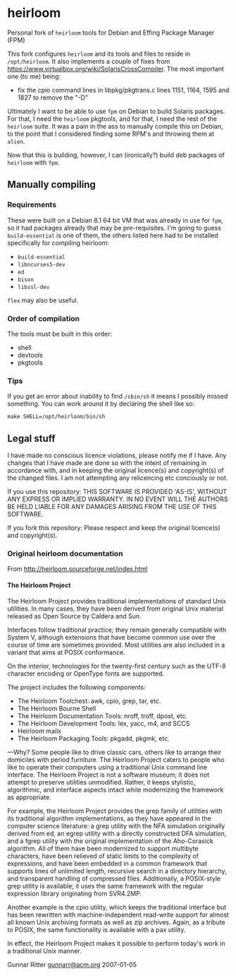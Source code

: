 # heirloom
Personal fork of `heirloom` tools for Debian and Effing Package Manager (FPM)

This fork configures `heirloom` and its tools and files to reside in `/opt/heirloom`.  It also implements a couple of fixes from https://www.virtualbox.org/wiki/SolarisCrossCompiler.  The most important one (to me) being:

* fix the cpio command lines in libpkg/pkgtrans.c lines 1151, 1164, 1595 and 1827 to remove the "-D"

Ultimately I want to be able to use `fpm` on Debian to build Solaris packages.  For that, I need the `heirloom` pkgtools, and for that, I need the rest of the `heirloom` suite.  It was a pain in the ass to manually compile this on Debian, to the point that I considered finding some RPM's and throwing them at `alien`.

Now that this is building, however, I can (ironically?) build deb packages of `heirloom` with `fpm`.

## Manually compiling
### Requirements
These were built on a Debian 8.1 64 bit VM that was already in use for `fpm`, so it had packages already that may be pre-requisites.  I'm going to guess `build-essential` is one of them, the others listed here had to be installed specifically for compiling heirloom:

* `build-essential`
* `libncurses5-dev`
* `ed`
* `bison`
* `libssl-dev`

`flex` may also be useful.

### Order of compilation
The tools must be built in this order:

* shell
* devtools
* pkgtools

### Tips
If you get an error about inability to find `/sbin/sh` it means I possibly missed something.  You can work around it by declaring the shell like so:

`make SHELL=/opt/heirloom/bin/sh`

## Legal stuff
I have made no conscious licence violations, please notify me if I have.  Any changes that I have made are done so with the intent of remaining in accordance with, and in keeping the original licence(s) and copyright(s) of the changed files.  I am not attempting any relicencing etc conciously or not.

If you use this repository:
THIS SOFTWARE IS PROVIDED 'AS-IS', WITHOUT ANY EXPRESS OR IMPLIED
WARRANTY.  IN NO EVENT WILL THE AUTHORS BE HELD LIABLE FOR ANY DAMAGES
ARISING FROM THE USE OF THIS SOFTWARE.

If you fork this repository:
Please respect and keep the original licence(s) and copyright(s).

### Original heirloom documentation

From http://heirloom.sourceforge.net/index.html

#### The Heirloom Project

The Heirloom Project provides traditional implementations of standard Unix utilities. In many cases, they have been derived from original Unix material released as Open Source by Caldera and Sun.

Interfaces follow traditional practice; they remain generally compatible with System V, although extensions that have become common use over the course of time are sometimes provided. Most utilities are also included in a variant that aims at POSIX conformance.

On the interior, technologies for the twenty-first century such as the UTF-8 character encoding or OpenType fonts are supported.

The project includes the following components:

* The Heirloom Toolchest: awk, cpio, grep, tar, etc.
* The Heirloom Bourne Shell
* The Heirloom Documentation Tools: nroff, troff, dpost, etc.
* The Heirloom Development Tools: lex, yacc, m4, and SCCS
* Heirloom mailx
* The Heirloom Packaging Tools: pkgadd, pkgmk, etc.

—Why? Some people like to drive classic cars, others like to arrange their domiciles with period furniture. The Heirloom Project caters to people who like to operate their computers using a traditional Unix command line interface. The Heirloom Project is not a software museum; it does not attempt to preserve utilities unmodified. Rather, it keeps stylistic, algorithmic, and interface aspects intact while modernizing the framework as appropriate.

For example, the Heirloom Project provides the grep family of utilities with its traditional algorithm implementations, as they have appeared in the computer science literature: a grep utility with the NFA simulation originally derived from ed, an egrep utility with a directly constructed DFA simulation, and a fgrep utility with the original implementation of the Aho-Corasick algorithm. All of them have been modernized to support multibyte characters, have been relieved of static limits to the complexity of expressions, and have been embedded in a common framework that supports lines of unlimited length, recursive search in a directory hierarchy, and transparent handling of compressed files. Additionally, a POSIX-style grep utility is available; it uses the same framework with the regular expression library originating from SVR4.2MP.

Another example is the cpio utility, which keeps the traditional interface but has been rewritten with machine-independent read-write support for almost all known Unix archiving formats as well as zip archives. Again, as a tribute to POSIX, the same functionality is available with a pax utility.

In effect, the Heirloom Project makes it possible to perform today's work in a traditional Unix manner.

Gunnar Ritter <gunnarr@acm.org> 2007-01-05
